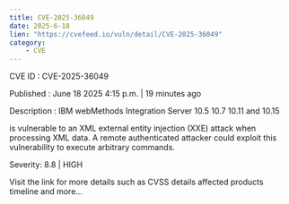 ```yaml
---
title: CVE-2025-36049
date: 2025-6-18
lien: "https://cvefeed.io/vuln/detail/CVE-2025-36049"
category:
    - CVE
---
```


CVE ID : CVE-2025-36049

Published :  June 18
2025
4:15 p.m. | 19 minutes ago

Description : IBM webMethods Integration Server 10.5
10.7
10.11
and 10.15 

is vulnerable to an XML external entity injection (XXE) attack when processing XML data. A remote authenticated attacker could exploit this vulnerability to execute arbitrary commands.

Severity: 8.8 | HIGH

Visit the link for more details
such as CVSS details
affected products
timeline
and more...
